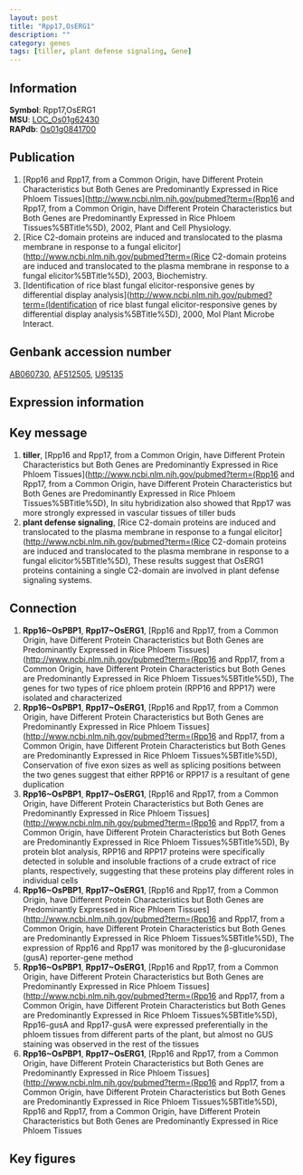```yaml
---
layout: post
title: "Rpp17,OsERG1"
description: ""
category: genes
tags: [tiller, plant defense signaling, Gene]
---
```


## Information
__Symbol__: Rpp17,OsERG1  
__MSU__: [LOC_Os01g62430](http://rice.plantbiology.msu.edu/cgi-bin/ORF_infopage.cgi?orf=LOC_Os01g62430)  
__RAPdb__: [Os01g0841700](http://rapdb.dna.affrc.go.jp/viewer/gbrowse_details/irgsp1?name=Os01g0841700)  

## Publication
1. [Rpp16 and Rpp17, from a Common Origin, have Different Protein Characteristics but Both Genes are Predominantly Expressed in Rice Phloem Tissues](http://www.ncbi.nlm.nih.gov/pubmed?term=(Rpp16 and Rpp17, from a Common Origin, have Different Protein Characteristics but Both Genes are Predominantly Expressed in Rice Phloem Tissues%5BTitle%5D), 2002, Plant and Cell Physiology.
2. [Rice C2-domain proteins are induced and translocated to the plasma membrane in response to a fungal elicitor](http://www.ncbi.nlm.nih.gov/pubmed?term=(Rice C2-domain proteins are induced and translocated to the plasma membrane in response to a fungal elicitor%5BTitle%5D), 2003, Biochemistry.
3. [Identification of rice blast fungal elicitor-responsive genes by differential display analysis](http://www.ncbi.nlm.nih.gov/pubmed?term=(Identification of rice blast fungal elicitor-responsive genes by differential display analysis%5BTitle%5D), 2000, Mol Plant Microbe Interact.

## Genbank accession number
[AB060730](http://www.ncbi.nlm.nih.gov/nuccore/AB060730), [AF512505](http://www.ncbi.nlm.nih.gov/nuccore/AF512505), [U95135](http://www.ncbi.nlm.nih.gov/nuccore/U95135)

## Expression information

## Key message
1. __tiller__, [Rpp16 and Rpp17, from a Common Origin, have Different Protein Characteristics but Both Genes are Predominantly Expressed in Rice Phloem Tissues](http://www.ncbi.nlm.nih.gov/pubmed?term=(Rpp16 and Rpp17, from a Common Origin, have Different Protein Characteristics but Both Genes are Predominantly Expressed in Rice Phloem Tissues%5BTitle%5D),  In situ hybridization also showed that Rpp17 was more strongly expressed in vascular tissues of tiller buds
2. __plant defense signaling__, [Rice C2-domain proteins are induced and translocated to the plasma membrane in response to a fungal elicitor](http://www.ncbi.nlm.nih.gov/pubmed?term=(Rice C2-domain proteins are induced and translocated to the plasma membrane in response to a fungal elicitor%5BTitle%5D), These results suggest that OsERG1 proteins containing a single C2-domain are involved in plant defense signaling systems.

## Connection
1. __Rpp16~OsPBP1__, __Rpp17~OsERG1__, [Rpp16 and Rpp17, from a Common Origin, have Different Protein Characteristics but Both Genes are Predominantly Expressed in Rice Phloem Tissues](http://www.ncbi.nlm.nih.gov/pubmed?term=(Rpp16 and Rpp17, from a Common Origin, have Different Protein Characteristics but Both Genes are Predominantly Expressed in Rice Phloem Tissues%5BTitle%5D), The genes for two types of rice phloem protein (RPP16 and RPP17) were isolated and characterized
2. __Rpp16~OsPBP1__, __Rpp17~OsERG1__, [Rpp16 and Rpp17, from a Common Origin, have Different Protein Characteristics but Both Genes are Predominantly Expressed in Rice Phloem Tissues](http://www.ncbi.nlm.nih.gov/pubmed?term=(Rpp16 and Rpp17, from a Common Origin, have Different Protein Characteristics but Both Genes are Predominantly Expressed in Rice Phloem Tissues%5BTitle%5D),  Conservation of five exon sizes as well as splicing positions between the two genes suggest that either RPP16 or RPP17 is a resultant of gene duplication
3. __Rpp16~OsPBP1__, __Rpp17~OsERG1__, [Rpp16 and Rpp17, from a Common Origin, have Different Protein Characteristics but Both Genes are Predominantly Expressed in Rice Phloem Tissues](http://www.ncbi.nlm.nih.gov/pubmed?term=(Rpp16 and Rpp17, from a Common Origin, have Different Protein Characteristics but Both Genes are Predominantly Expressed in Rice Phloem Tissues%5BTitle%5D),  By protein blot analysis, RPP16 and RPP17 proteins were specifically detected in soluble and insoluble fractions of a crude extract of rice plants, respectively, suggesting that these proteins play different roles in individual cells
4. __Rpp16~OsPBP1__, __Rpp17~OsERG1__, [Rpp16 and Rpp17, from a Common Origin, have Different Protein Characteristics but Both Genes are Predominantly Expressed in Rice Phloem Tissues](http://www.ncbi.nlm.nih.gov/pubmed?term=(Rpp16 and Rpp17, from a Common Origin, have Different Protein Characteristics but Both Genes are Predominantly Expressed in Rice Phloem Tissues%5BTitle%5D),  The expression of Rpp16 and Rpp17 was monitored by the β-glucuronidase (gusA) reporter-gene method
5. __Rpp16~OsPBP1__, __Rpp17~OsERG1__, [Rpp16 and Rpp17, from a Common Origin, have Different Protein Characteristics but Both Genes are Predominantly Expressed in Rice Phloem Tissues](http://www.ncbi.nlm.nih.gov/pubmed?term=(Rpp16 and Rpp17, from a Common Origin, have Different Protein Characteristics but Both Genes are Predominantly Expressed in Rice Phloem Tissues%5BTitle%5D),  Rpp16-gusA and Rpp17-gusA were expressed preferentially in the phloem tissues from different parts of the plant, but almost no GUS staining was observed in the rest of the tissues
6. __Rpp16~OsPBP1__, __Rpp17~OsERG1__, [Rpp16 and Rpp17, from a Common Origin, have Different Protein Characteristics but Both Genes are Predominantly Expressed in Rice Phloem Tissues](http://www.ncbi.nlm.nih.gov/pubmed?term=(Rpp16 and Rpp17, from a Common Origin, have Different Protein Characteristics but Both Genes are Predominantly Expressed in Rice Phloem Tissues%5BTitle%5D), Rpp16 and Rpp17, from a Common Origin, have Different Protein Characteristics but Both Genes are Predominantly Expressed in Rice Phloem Tissues

## Key figures


